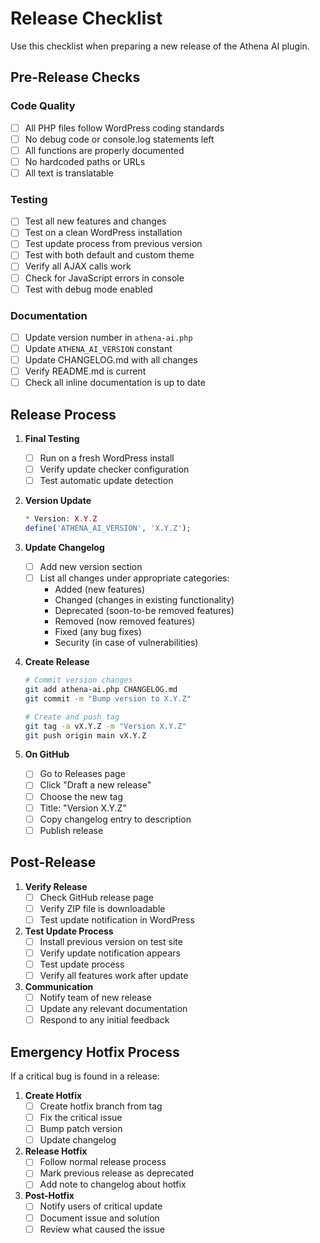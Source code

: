 # Release Checklist

Use this checklist when preparing a new release of the Athena AI plugin.

## Pre-Release Checks

### Code Quality
- [ ] All PHP files follow WordPress coding standards
- [ ] No debug code or console.log statements left
- [ ] All functions are properly documented
- [ ] No hardcoded paths or URLs
- [ ] All text is translatable

### Testing
- [ ] Test all new features and changes
- [ ] Test on a clean WordPress installation
- [ ] Test update process from previous version
- [ ] Test with both default and custom theme
- [ ] Verify all AJAX calls work
- [ ] Check for JavaScript errors in console
- [ ] Test with debug mode enabled

### Documentation
- [ ] Update version number in `athena-ai.php`
- [ ] Update `ATHENA_AI_VERSION` constant
- [ ] Update CHANGELOG.md with all changes
- [ ] Verify README.md is current
- [ ] Check all inline documentation is up to date

## Release Process

1. **Final Testing**
   - [ ] Run on a fresh WordPress install
   - [ ] Verify update checker configuration
   - [ ] Test automatic update detection

2. **Version Update**
   ```php
   * Version: X.Y.Z
   define('ATHENA_AI_VERSION', 'X.Y.Z');
   ```

3. **Update Changelog**
   - [ ] Add new version section
   - [ ] List all changes under appropriate categories:
     - Added (new features)
     - Changed (changes in existing functionality)
     - Deprecated (soon-to-be removed features)
     - Removed (now removed features)
     - Fixed (any bug fixes)
     - Security (in case of vulnerabilities)

4. **Create Release**
   ```bash
   # Commit version changes
   git add athena-ai.php CHANGELOG.md
   git commit -m "Bump version to X.Y.Z"

   # Create and push tag
   git tag -a vX.Y.Z -m "Version X.Y.Z"
   git push origin main vX.Y.Z
   ```

5. **On GitHub**
   - [ ] Go to Releases page
   - [ ] Click "Draft a new release"
   - [ ] Choose the new tag
   - [ ] Title: "Version X.Y.Z"
   - [ ] Copy changelog entry to description
   - [ ] Publish release

## Post-Release

1. **Verify Release**
   - [ ] Check GitHub release page
   - [ ] Verify ZIP file is downloadable
   - [ ] Test update notification in WordPress

2. **Test Update Process**
   - [ ] Install previous version on test site
   - [ ] Verify update notification appears
   - [ ] Test update process
   - [ ] Verify all features work after update

3. **Communication**
   - [ ] Notify team of new release
   - [ ] Update any relevant documentation
   - [ ] Respond to any initial feedback

## Emergency Hotfix Process

If a critical bug is found in a release:

1. **Create Hotfix**
   - [ ] Create hotfix branch from tag
   - [ ] Fix the critical issue
   - [ ] Bump patch version
   - [ ] Update changelog

2. **Release Hotfix**
   - [ ] Follow normal release process
   - [ ] Mark previous release as deprecated
   - [ ] Add note to changelog about hotfix

3. **Post-Hotfix**
   - [ ] Notify users of critical update
   - [ ] Document issue and solution
   - [ ] Review what caused the issue
